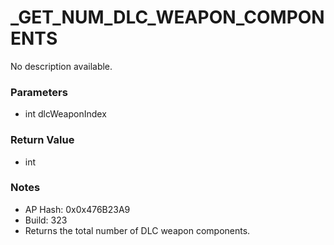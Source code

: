# _GET_NUM_DLC_WEAPON_COMPONENTS

No description available.

### Parameters
* int dlcWeaponIndex

### Return Value
* int

### Notes
* AP Hash: 0x0x476B23A9
* Build: 323
* Returns the total number of DLC weapon components.


